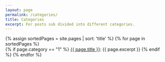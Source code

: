 ```yaml
---
layout: page
permalink: /categories/
title: Categories
excerpt: For posts sub divided into different categories.
---
```

{% assign sortedPages = site.pages | sort: 'title' %}
{% for page in sortedPages %}   
{% if page.category == "1" %}
<a href="{{ page.url }}">{{ page.title }}</a>: {{ page.excerpt }}
{% endif %}
{% endfor %}